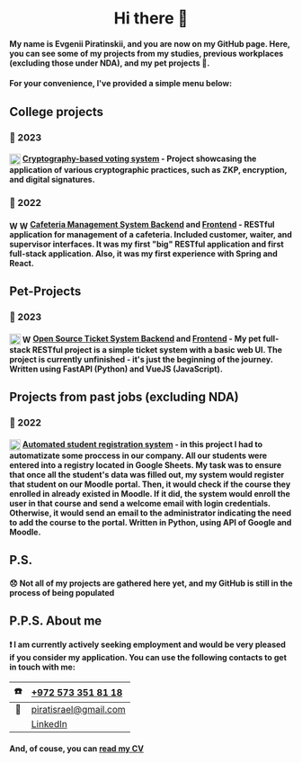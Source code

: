 <div align=center>
  <h1><a href=""></a>Hi there 👋</h1>
</div>


#### []()My name is Evgenii Piratinskii, and you are now on my GitHub page. Here, you can see some of my projects from my studies, previous workplaces (excluding those under NDA), and my pet projects 🐾.

#### []()For your convenience, I've provided a simple menu below:

## []()College projects
### []()📆 2023
#### []()<img src="https://freepngimg.com/thumb/python_logo/7-2-python-logo-free-download-png.png" height="20" style="vertical-align: middle;" title="Written in Python"></img> [Cryptography-based voting system](https://github.com/piratinskii/votes_project) - Project showcasing the application of various cryptographic practices, such as ZKP, encryption, and digital signatures. 

### []()📆 2022
#### []()<img src="https://s1.iconbird.com/ico/0912/MetroUIDock/w512h5121347465064Java.png" height="15" style="vertical-align: middle;" title="Written in Java"></img> <img src="https://cdn-icons-png.flaticon.com/512/1199/1199124.png" height="15" style="vertical-align: middle;" title="Written in JavaScript"></img> [Cafeteria Management System Backend](https://github.com/piratinskii/SCECafe-backend) and [Frontend](https://github.com/piratinskii/SCECafe-frontend) - RESTful application for management of a cafeteria. Included customer, waiter, and supervisor interfaces. It was my first "big" RESTful application and first full-stack application. Also, it was my first experience with Spring and React. 

## []()Pet-Projects
### []()📆 2023
#### []()<img src="https://freepngimg.com/thumb/python_logo/7-2-python-logo-free-download-png.png" height="20" style="vertical-align: middle;" title="Written in Python"></img> <img src="https://cdn-icons-png.flaticon.com/512/1199/1199124.png" height="15" style="vertical-align: middle;" title="Written in JavaScript"></img> [Open Source Ticket System Backend](https://github.com/piratinskii/Ticket-System-Backend) and [Frontend](https://github.com/piratinskii/Ticket-System-Frontend) - My pet full-stack RESTful project is a simple ticket system with a basic web UI. The project is currently unfinished - it's just the beginning of the journey. Written using FastAPI (Python) and VueJS (JavaScript).

## []()Projects from past jobs (excluding NDA)
### []()📆 2022
####  []()<img src="https://freepngimg.com/thumb/python_logo/7-2-python-logo-free-download-png.png" height="20" style="vertical-align: middle;" title="Written in Python"></img> [Automated student registration system](https://github.com/piratinskii/MoodleAPI) - in this project I had to automatizate some proccess in our company. All our students were entered into a registry located in Google Sheets. My task was to ensure that once all the student's data was filled out, my system would register that student on our Moodle portal. Then, it would check if the course they enrolled in already existed in Moodle. If it did, the system would enroll the user in that course and send a welcome email with login credentials. Otherwise, it would send an email to the administrator indicating the need to add the course to the portal. Written in Python, using API of Google and Moodle.

## []()P.S.
#### []() :disappointed: Not all of my projects are gathered here yet, and my GitHub is still in the process of being populated

## []()P.P.S. About me
#### []() :exclamation: I am currently actively seeking employment and would be very pleased if you consider my application. You can use the following contacts to get in touch with me:
|:phone:| [+972 573 351 81 18](tel:+9725733518118) |
|:--:|:--|
|:email:| piratisrael@gmail.com |
|<img src='https://upload.wikimedia.org/wikipedia/commons/thumb/8/81/LinkedIn_icon.svg/2048px-LinkedIn_icon.svg.png' width='15'> | [LinkedIn](https://www.linkedin.com/in/piratinskiy/) |

#### []() And, of couse, you can [read my CV](https://docs.google.com/document/d/1wAEELazL8WEoBTlQG7YH2BZiEgfx-MsYSMufA9WblIU/edit?usp=sharing) 
